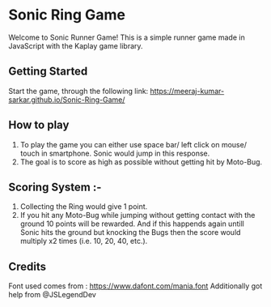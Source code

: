 # Sonic Ring Game

Welcome to Sonic Runner Game! This is a simple runner game made in JavaScript with the Kaplay game library.

## Getting Started

Start the game, through the following link:
  https://meeraj-kumar-sarkar.github.io/Sonic-Ring-Game/

## How to play
 1. To play the game you can either use space bar/ left click on mouse/ touch in smartphone. Sonic would jump in this response.
 2. The goal is to score as high as possible without getting hit by Moto-Bug.
## Scoring System :-
  1. Collecting the Ring would give 1 point.
  2. If you hit any Moto-Bug while jumping without getting contact with the ground 10 points will be rewarded. And if this happends again untill Sonic hits the ground but knocking the Bugs then the score would multiply x2 times (i.e. 10, 20, 40, etc.).
## Credits
  Font used comes from : https://www.dafont.com/mania.font
  Additionally got help from @JSLegendDev
